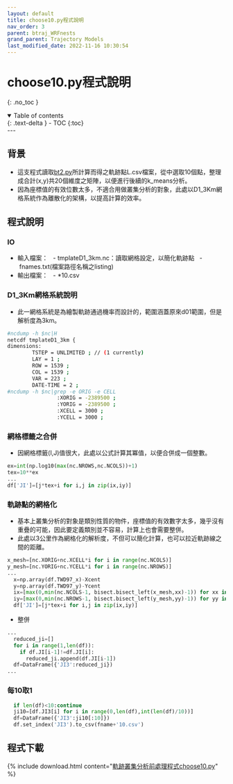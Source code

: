 ```yaml
---
layout: default
title: choose10.py程式說明
nav_order: 3
parent: btraj_WRFnests
grand_parent: Trajectory Models
last_modified_date: 2022-11-16 10:30:54
---
```


# choose10.py程式說明

{: .no_toc }

<details open markdown="block">
  <summary>
    Table of contents
  </summary>
  {: .text-delta }
- TOC
{:toc}
</details>
---

## 背景

- 這支程式讀取[bt2.py](#bt2_DVP_py)所計算而得之軌跡點L.csv檔案，從中選取10個點，整理成合計(x,y)共20個維度之矩陣，以便進行後續的k_means分析。
- 因為座標值的有效位數太多，不適合用做叢集分析的對象，此處以D1_3Km網格系統作為離散化的架構，以提高計算的效率。

## 程式說明

### IO

- 輸入檔案：
  - tmplateD1_3km.nc：讀取網格設定，以簡化軌跡點
  - fnames.txt(檔案路徑名稱之listing)
- 輸出檔案：
  - *10.csv

### D1_3Km網格系統說明

- 此一網格系統是為繪製軌跡通過機率而設計的，範圍涵蓋原來d01範圍，但是解析度為3km。

```bash
#ncdump -h $nc|H
netcdf tmplateD1_3km {
dimensions:
        TSTEP = UNLIMITED ; // (1 currently)
        LAY = 1 ;
        ROW = 1539 ;
        COL = 1539 ;
        VAR = 223 ;
        DATE-TIME = 2 ;
#ncdump -h $nc|grep -e ORIG -e CELL
                :XORIG = -2389500 ;
                :YORIG = -2389500 ;
                :XCELL = 3000 ;
                :YCELL = 3000 ;
```

### 網格標籤之合併

- 因網格標籤(I,J)值很大，此處以公式計算其冪值，以便合併成一個整數。

```python
ex=int(np.log10(max(nc.NROWS,nc.NCOLS))+1)
tex=10**ex
...
df['JI']=[j*tex+i for i,j in zip(ix,iy)]
```

### 軌跡點的網格化

- 基本上叢集分析的對象是類別性質的物件，座標值的有效數字太多，幾乎沒有重疊的可能，因此要定義類別並不容易，計算上也會需要整併。
- 此處以3公里作為網格化的解析度，不但可以簡化計算，也可以拉近軌跡線之間的距離。

```python
x_mesh=[nc.XORIG+nc.XCELL*i for i in range(nc.NCOLS)]
y_mesh=[nc.YORIG+nc.YCELL*i for i in range(nc.NROWS)]
...
  x=np.array(df.TWD97_x)-Xcent
  y=np.array(df.TWD97_y)-Ycent
  ix=[max(0,min(nc.NCOLS-1, bisect.bisect_left(x_mesh,xx)-1)) for xx in x]
  iy=[max(0,min(nc.NROWS-1, bisect.bisect_left(y_mesh,yy)-1)) for yy in y]
  df['JI']=[j*tex+i for i,j in zip(ix,iy)]  
```

- 整併

```python
...
  reduced_ji=[]
  for i in range(1,len(df)):
    if df.JI[i-1]!=df.JI[i]:
      reduced_ji.append(df.JI[i-1])
  df=DataFrame({'JI3':reduced_ji})
...
```

### 每10取1

```python
  if len(df)<10:continue
  ji10=[df.JI3[i] for i in range(0,len(df),int(len(df)/10))]
  df=DataFrame({'JI3':ji10[:10]})
  df.set_index('JI3').to_csv(fname+'10.csv')
```

## 程式下載

{% include download.html content="[軌跡叢集分析前處理程式choose10.py](https://github.com/sinotec2/Focus-on-Air-Quality/blob/main/TrajModels/btraj_WRFnests/choose10.py)" %}